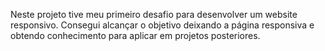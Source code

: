 Neste projeto tive meu primeiro desafio para desenvolver um website responsivo. Consegui alcançar o objetivo deixando a página responsiva e obtendo conhecimento para aplicar em projetos posteriores.
